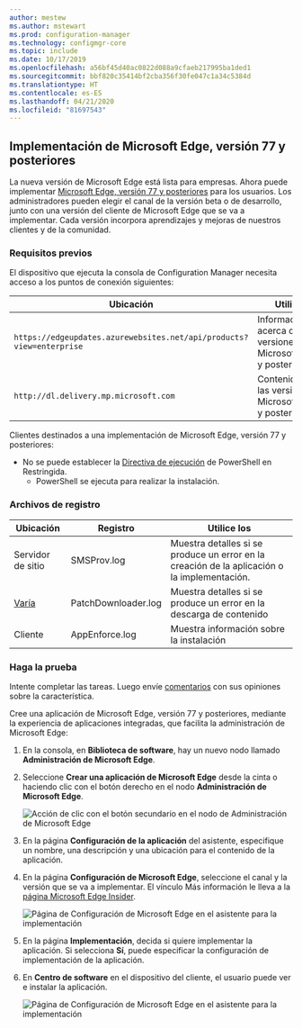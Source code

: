 ```yaml
---
author: mestew
ms.author: mstewart
ms.prod: configuration-manager
ms.technology: configmgr-core
ms.topic: include
ms.date: 10/17/2019
ms.openlocfilehash: a56bf45d40ac0822d088a9cfaeb217995ba1ded1
ms.sourcegitcommit: bbf820c35414bf2cba356f30fe047c1a34c5384d
ms.translationtype: HT
ms.contentlocale: es-ES
ms.lasthandoff: 04/21/2020
ms.locfileid: "81697543"
---
```

## <a name="deploy-microsoft-edge-version-77-and-later"></a><a name="bkmk_Microsoft_Edge"></a> Implementación de Microsoft Edge, versión 77 y posteriores
<!--4561024-->
La nueva versión de Microsoft Edge está lista para empresas. Ahora puede implementar [Microsoft Edge, versión 77 y posteriores](https://docs.microsoft.com/deployedge/) para los usuarios. Los administradores pueden elegir el canal de la versión beta o de desarrollo, junto con una versión del cliente de Microsoft Edge que se va a implementar. Cada versión incorpora aprendizajes y mejoras de nuestros clientes y de la comunidad.

### <a name="prerequisites"></a>Requisitos previos

El dispositivo que ejecuta la consola de Configuration Manager necesita acceso a los puntos de conexión siguientes:

|Ubicación|Utilice los|
|---|---|
|`https://edgeupdates.azurewebsites.net/api/products?view=enterprise`|Información acerca de las versiones de Microsoft Edge 77 y posteriores|
|`http://dl.delivery.mp.microsoft.com`|Contenido para las versiones de Microsoft Edge 77 y posteriores|

Clientes destinados a una implementación de Microsoft Edge, versión 77 y posteriores:

- No se puede establecer la [Directiva de ejecución](https://docs.microsoft.com/powershell/module/microsoft.powershell.core/about/about_execution_policies) de PowerShell en Restringida.
  - PowerShell se ejecuta para realizar la instalación.


### <a name="log-files"></a>Archivos de registro

|Ubicación|Registro|Utilice los|
|---|---|---|
| Servidor de sitio|SMSProv.log|Muestra detalles si se produce un error en la creación de la aplicación o la implementación.|
| [Varía](../../../../plan-design/hierarchy/log-files.md)|PatchDownloader.log| Muestra detalles si se produce un error en la descarga de contenido|
| Cliente|  AppEnforce.log|Muestra información sobre la instalación|

### <a name="try-it-out"></a>Haga la prueba

Intente completar las tareas. Luego envíe [comentarios](../../../../understand/find-help.md#product-feedback) con sus opiniones sobre la característica.

Cree una aplicación de Microsoft Edge, versión 77 y posteriores, mediante la experiencia de aplicaciones integradas, que facilita la administración de Microsoft Edge:

1. En la consola, en **Biblioteca de software**, hay un nuevo nodo llamado **Administración de Microsoft Edge**.
1. Seleccione **Crear una aplicación de Microsoft Edge** desde la cinta o haciendo clic con el botón derecho en el nodo **Administración de Microsoft Edge**.

   ![Acción de clic con el botón secundario en el nodo de Administración de Microsoft Edge](../../media/4561024-create-microsoft-edge-application.png)

1. En la página **Configuración de la aplicación** del asistente, especifique un nombre, una descripción y una ubicación para el contenido de la aplicación.
1. En la página **Configuración de Microsoft Edge**, seleccione el canal y la versión que se va a implementar. El vínculo Más información le lleva a la [página Microsoft Edge Insider](https://www.microsoftedgeinsider.com/).

   ![Página de Configuración de Microsoft Edge en el asistente para la implementación](../../media/4561024-edge-settings-wizard.png)

1. En la página **Implementación**, decida si quiere implementar la aplicación. Si selecciona **Sí**, puede especificar la configuración de implementación de la aplicación.
1. En **Centro de software** en el dispositivo del cliente, el usuario puede ver e instalar la aplicación.

   ![Página de Configuración de Microsoft Edge en el asistente para la implementación](../../media/4561024-software-center-install-edge.png)
